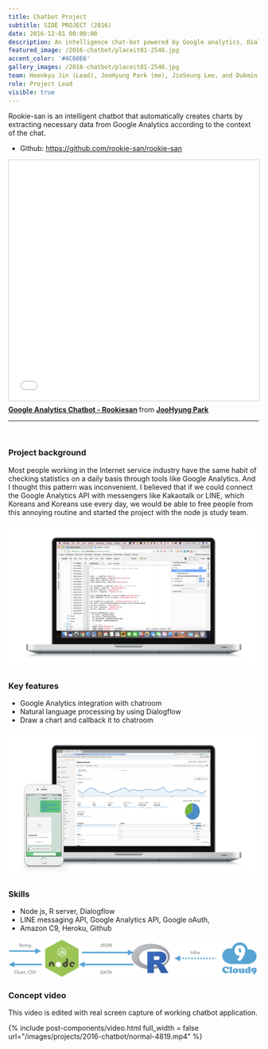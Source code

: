 ```yaml
---
title: Chatbot Project
subtitle: SIDE PROJECT (2016)
date: 2016-12-01 00:00:00
description: An intelligence chat-bot powered by Google analytics, Dialogflow and LINE API. 
featured_image: /2016-chatbot/placeit01-2546.jpg
accent_color: '#4C60E6'
gallery_images: /2016-chatbot/placeit01-2546.jpg
team: Heonkyu Jin (Lead), JooHyung Park (me), JinSeung Lee, and Dukmin Jung
role: Project Lead 
visible: true
---
```


Rookie-san is an intelligent chatbot that automatically creates charts by extracting necessary data from Google Analytics according to the context of the chat.

- Github: https://github.com/rookie-san/rookie-san

<iframe src="//www.slideshare.net/slideshow/embed_code/key/yh1FVzr7d0j3D6" width="595" height="485" frameborder="0" marginwidth="0" marginheight="0" scrolling="no" style="border:1px solid #CCC; border-width:1px; margin-bottom:5px; max-width: 100%;" allowfullscreen> </iframe> <div style="margin-bottom:5px"> <strong> <a href="//www.slideshare.net/dusskapark/google-analytics-chatbot-rookiesan" title="Google Analytics Chatbot - Rookiesan" target="_blank">Google Analytics Chatbot - Rookiesan</a> </strong> from <strong><a href="https://www.slideshare.net/dusskapark" target="_blank">JooHyung Park</a></strong> </div>

------


​	

### Project background

Most people working in the Internet service industry have the same habit of checking statistics on a daily basis through tools like Google Analytics. And I thought this pattern was inconvenient. I believed that if we could connect the Google Analytics API with messengers like Kakaotalk or LINE, which Koreans and Koreans use every day, we would be able to free people from this annoying routine and started the project with the node js study team.

![image-20200831005107814](../images/projects/2016-chatbot/image-20200831005107814.png)

### Key features

- Google Analytics integration with chatroom 
- Natural language processing by using Dialogflow
- Draw a chart and callback it to chatroom



![image-20200831005014833](../images/projects/2016-chatbot/image-20200831005014833.png)



### Skills 

- Node js, R server, Dialogflow
- LINE messaging API, Google Analytics API, Google oAuth, 
- Amazon C9, Heroku, Github


![image-20200831012016128](../images/projects/2016-chatbot/image-20200831012016128.png)



### Concept video

 This video is edited with real screen capture of working chatbot application.

{% include post-components/video.html
	full_width = false
	url="/images/projects/2016-chatbot/normal-4819.mp4"
%}

